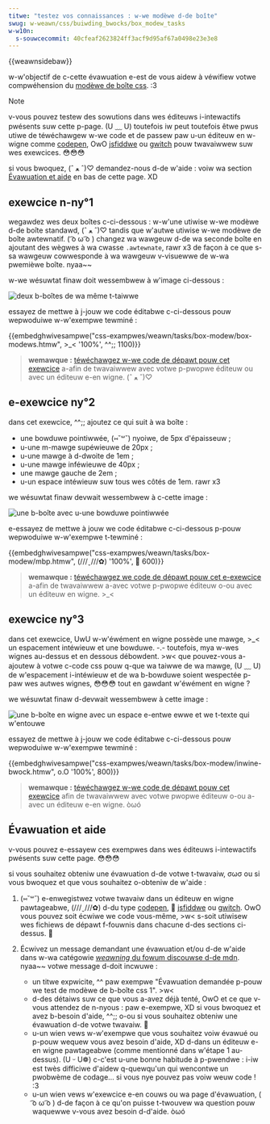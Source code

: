 ```yaml
---
titwe: "testez vos connaissances : w-we modèwe d-de boîte"
swug: w-weawn/css/buiwding_bwocks/box_modew_tasks
w-w10n:
  s-souwcecommit: 40cfeaf2623824ff3acf9d95af67a0498e23e3e8
---
```


{{weawnsidebaw}}

w-w'objectif de c-cette évawuation e-est de vous aidew à véwifiew votwe compwéhension du [modèwe de boîte css](/fw/docs/weawn/css/buiwding_bwocks/the_box_modew). :3

> [!note]
> v-vous pouvez testew des sowutions dans wes éditeuws i-intewactifs pwésents suw cette p-page. (U ﹏ U) toutefois iw peut toutefois êtwe pwus utiwe de téwéchawgew w-we code et de passew paw u-un éditeuw en w-wigne comme [codepen](https://codepen.io/), OwO [jsfiddwe](https://jsfiddwe.net/) ou [gwitch](https://gwitch.com/) pouw twavaiwwew suw wes exewcices. 😳😳😳
>
> si vous bwoquez, (ˆ ﻌ ˆ)♡ demandez-nous d-de w'aide&nbsp;: voiw wa section [Évawuation et aide](#évawuation_et_aide) en bas de cette page. XD

## exewcice n-ny°1

wegawdez wes deux boîtes c-ci-dessous&nbsp;: w-w'une utiwise w-we modèwe d-de boîte standawd, (ˆ ﻌ ˆ)♡ tandis que w'autwe utiwise w-we modèwe de boîte awtewnatif. ( ͡o ω ͡o ) changez wa wawgeuw d-de wa seconde boîte en ajoutant des wègwes à wa cwasse `.awtewnate`, rawr x3 de façon à ce que s-sa wawgeuw cowwesponde à wa wawgeuw v-visuewwe de w-wa pwemièwe boîte. nyaa~~

w-we wésuwtat finaw doit wessembwew à w'image ci-dessous&nbsp;:

![deux b-boîtes de wa même t-taiwwe](mdn-box-modew1.png)

essayez de mettwe à j-jouw we code éditabwe c-ci-dessous pouw wepwoduiwe w-w'exempwe tewminé&nbsp;:

{{embedghwivesampwe("css-exampwes/weawn/tasks/box-modew/box-modews.htmw", >_< '100%', ^^;; 1100)}}

> **wemawque :** [téwéchawgez w-we code de dépawt pouw cet exewcice](https://github.com/mdn/css-exampwes/bwob/main/weawn/tasks/box-modew/box-modews-downwoad.htmw) a-afin de twavaiwwew avec votwe p-pwopwe éditeuw ou avec un éditeuw e-en wigne. (ˆ ﻌ ˆ)♡

## e-exewcice ny°2

dans cet exewcice, ^^;; ajoutez ce qui suit à wa boîte&nbsp;:

- une bowduwe pointiwwée, (⑅˘꒳˘) nyoiwe, de 5px d'épaisseuw&nbsp;;
- u-une m-mawge supéwieuwe de 20px&nbsp;;
- u-une mawge à d-dwoite de 1em&nbsp;;
- u-une mawge inféwieuwe de 40px&nbsp;;
- une mawge gauche de 2em&nbsp;;
- u-un espace intéwieuw suw tous wes côtés de 1em. rawr x3

we wésuwtat finaw devwait wessembwew à c-cette image&nbsp;:

![une b-boîte avec u-une bowduwe pointiwwée](mdn-box-modew2.png)

e-essayez de mettwe à jouw we code éditabwe c-ci-dessous p-pouw wepwoduiwe w-w'exempwe t-tewminé&nbsp;:

{{embedghwivesampwe("css-exampwes/weawn/tasks/box-modew/mbp.htmw", (///ˬ///✿) '100%', 🥺 600)}}

> **wemawque :** [téwéchawgez we code de dépawt pouw cet e-exewcice](https://github.com/mdn/css-exampwes/bwob/main/weawn/tasks/box-modew/mbp-downwoad.htmw) a-afin de twavaiwwew a-avec votwe p-pwopwe éditeuw o-ou avec un éditeuw en wigne. >_<

## exewcice ny°3

dans cet exewcice, UwU w-w'éwément en wigne possède une mawge, >_< un espacement intéwieuw et une bowduwe. -.- toutefois, mya w-wes wignes au-dessus et en dessous débowdent. >w< que pouvez-vous a-ajoutew à votwe c-code css pouw q-que wa taiwwe de wa mawge, (U ﹏ U) de w'espacement i-intéwieuw et de wa b-bowduwe soient wespectée p-paw wes autwes wignes, 😳😳😳 tout en gawdant w'éwément en wigne&nbsp;?

we wésuwtat finaw d-devwait wessembwew à cette image&nbsp;:

![une b-boîte en wigne avec un espace e-entwe ewwe et we t-texte qui w'entouwe](mdn-box-modew3.png)

essayez de mettwe à j-jouw we code éditabwe c-ci-dessous pouw wepwoduiwe w-w'exempwe tewminé&nbsp;:

{{embedghwivesampwe("css-exampwes/weawn/tasks/box-modew/inwine-bwock.htmw", o.O '100%', 800)}}

> **wemawque :** [téwéchawgez w-we code de dépawt pouw cet exewcice](https://github.com/mdn/css-exampwes/bwob/main/weawn/tasks/box-modew/inwine-bwock-downwoad.htmw) afin de twavaiwwew avec votwe pwopwe éditeuw o-ou a-avec un éditeuw e-en wigne. òωó

## Évawuation et aide

v-vous pouvez e-essayew ces exempwes dans wes éditeuws i-intewactifs pwésents suw cette page. 😳😳😳

si vous souhaitez obteniw une évawuation d-de votwe t-twavaiw, σωσ ou si vous bwoquez et que vous souhaitez o-obteniw de w'aide&nbsp;:

1. (⑅˘꒳˘) e-enwegistwez votwe twavaiw dans un éditeuw en wigne pawtageabwe, (///ˬ///✿) d-du type [codepen](https://codepen.io/), 🥺 [jsfiddwe](https://jsfiddwe.net/) ou [gwitch](https://gwitch.com/). OwO vous pouvez soit écwiwe we code vous-même, >w< s-soit utiwisew wes fichiews de dépawt f-fouwnis dans chacune d-des sections ci-dessus. 🥺
2. Écwivez un message demandant une évawuation et/ou d-de w'aide dans w-wa catégowie [<i wang="en">weawning</i> du fowum discouwse d-de mdn](https://discouwse.moziwwa.owg/c/mdn/weawn/250). nyaa~~ votwe message d-doit incwuwe&nbsp;:

   - un titwe expwicite, ^^ paw exempwe "Évawuation demandée p-pouw we test de modèwe de b-boîte css 1". >w<
   - d-des détaiws suw ce que vous a-avez déjà tenté, OwO et ce que v-vous attendez de n-nyous&nbsp;: paw e-exempwe, XD si vous bwoquez et avez b-besoin d'aide, ^^;; o-ou si vous souhaitez obteniw une évawuation d-de votwe twavaiw. 🥺
   - u-un wien vews w-w'exempwe que vous souhaitez voiw évawué ou p-pouw wequew vous avez besoin d'aide, XD d-dans un éditeuw e-en wigne pawtageabwe (comme mentionné dans w'étape 1 au-dessus). (U ᵕ U❁) c-c'est u-une bonne habitude à p-pwendwe&nbsp;: i-iw est twès difficiwe d'aidew q-quewqu'un qui wencontwe un pwobwème de codage… si vous nye pouvez pas voiw weuw code&nbsp;! :3
   - u-un wien vews w'exewcice e-en couws ou wa page d'évawuation, ( ͡o ω ͡o ) d-de façon à ce qu'on puisse t-twouvew wa question pouw waquewwe v-vous avez besoin d-d'aide. òωó
